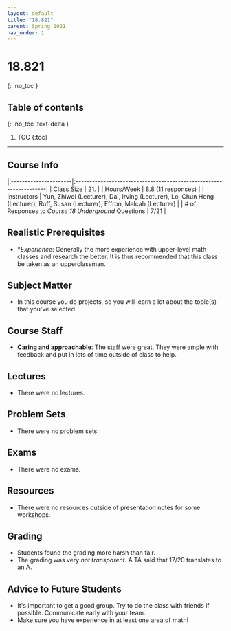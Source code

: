 ```yaml
---
layout: default
title: "18.821"
parent: Spring 2021
nav_order: 1
---
```


# 18.821
{: .no_toc }

## Table of contents
{: .no_toc .text-delta }

1. TOC
{:toc}

---

## Course Info

|:----------------------|:-------------------------------------------------------------------|
| Class Size | 21. |
| Hours/Week | 8.8 (11 responses) |
| Instructors | Yun, Zhiwei (Lecturer), Dai, Irving (Lecturer), Lo, Chun Hong (Lecturer), Ruff, Susan (Lecturer), Effron, Malcah (Lecturer) |
| # of Responses to _Course 18 Underground_ Questions | 7/21 |

## Realistic Prerequisites

- \*_Experience_: Generally the more experience with upper-level math classes and research the better. It is thus recommended that this class be taken as an upperclassman.

## Subject Matter

- In this course you do projects, so you will learn a lot about the topic(s) that you've selected.

## Course Staff

- **Caring and approachable**: The staff were great. They were ample with feedback and put in lots of time outside of class to help.

## Lectures

- There were no lectures.

## Problem Sets

- There were no problem sets.

## Exams

- There were no exams.

## Resources

- There were no resources outside of presentation notes for some workshops.

## Grading

- Students found the grading more harsh than fair.
- The grading was very _not transparent_. A TA said that 17/20 translates to an A.

## Advice to Future Students

- It's important to get a good group. Try to do the class with friends if possible. Communicate early with your team.
- Make sure you have experience in at least one area of math!
<!--

## Syllabus

Click [**here**](/assets/files/821_Syllabus_Spring2021.pdf) for a PDF of this course's syllabus. (Does this link work?) -->
